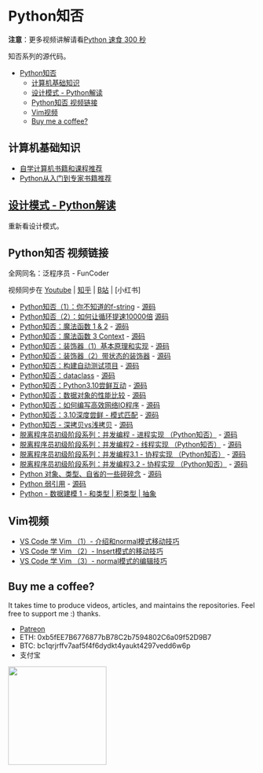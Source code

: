 # Python知否

**注意**：更多视频讲解请看[Python 速食 300 秒](https://github.com/wangzhe3224/python-recipes-300-second)

知否系列的源代码。

- [Python知否](#python知否)
  - [计算机基础知识](#计算机基础知识)
  - [设计模式 - Python解读](#设计模式---python解读)
  - [Python知否 视频链接](#python知否-视频链接)
  - [Vim视频](#vim视频)
  - [Buy me a coffee?](#buy-me-a-coffee)

## 计算机基础知识

- [自学计算机书籍和课程推荐](doc/cs_ref.md)
- [Python从入门到专家书籍推荐](doc/python_ref.md)

## [设计模式 - Python解读](https://github.com/wangzhe3224/Python-zhifou/tree/master/src/design_pattern)

重新看设计模式。

## Python知否 视频链接

全网同名：泛程序员 - FunCoder

视频同步在 [Youtube](https://www.youtube.com/channel/UCewwgakV1SB1IKu8305Hgsg) | [知乎](https://www.zhihu.com/people/wangzhetju/zvideos) | [B站](https://space.bilibili.com/414096658/channel/seriesdetail?sid=520936&ctype=0) | [小红书]

- [Python知否（1）：你不知道的f-string](https://www.zhihu.com/zvideo/1392553765061451776) - [源码](./src/fstring.py)
- [Python知否（2）：如何让循环提速10000倍](https://www.zhihu.com/zvideo/1395087047015743488) [源码](./src/loop_compare.py)
- [Python知否：魔法函数 1 & 2](https://www.zhihu.com/zvideo/1397034034552266752) - [源码](./src/magic_methods.py)
- [Python知否：魔法函数 3 Context](https://www.zhihu.com/zvideo/1397034034552266752) - [源码](./src/magic_method_context.py)
- [Python知否：装饰器（1）基本原理和实现](https://www.zhihu.com/zvideo/1404903496449282048) - [源码](.src/decorator/decorator_1.py)
- [Python知否：装饰器（2）带状态的装饰器](https://www.zhihu.com/zvideo/1407434623098343424) - [源码](.src/decorato/decorator_2_live.py)
- [Python知否：构建自动测试项目](https://www.youtube.com/watch?v=NHExshVPjdg&list=PL5ETbHWvsj-EbIT-BsswTG129JfDKD7eS&index=9) - [源码](https://github.com/wangzhe3224/python_project_template)
- [Python知否：dataclass](https://youtu.be/9Uj-aa7TdDE) - [源码](./src/intro_dataclass.py)
- [Python知否：Python3.10尝鲜互动](https://www.zhihu.com/zvideo/1430213263611633664) - [源码](./src/explore_310.py)
- [Python知否：数据对象的性能比较](https://www.zhihu.com/zvideo/1432765048955998208) - [源码](./src/my_cython/slots.py)
- [Python知否：如何编写高效网络IO程序](https://www.zhihu.com/zvideo/1433118030520258560) - [源码](./src/web_io_async/fancy.py)
- [Python知否：3.10深度尝鲜 - 模式匹配](https://www.zhihu.com/zvideo/1435281482483388416) - [源码](./src/pattern_match.py)
- [Python知否 - 深拷贝vs浅拷贝](https://www.zhihu.com/zvideo/1437815405373468672) - [源码](./src/e_copy.py)
- [脱离程序员初级阶段系列：并发编程 - 进程实现 （Python知否）](https://www.bilibili.com/video/BV1qM4y1c7Rw?spm_id_from=333.999.0.0) - [源码](./src/concurrent/con_process.py)
- [脱离程序员初级阶段系列：并发编程2 - 线程实现 （Python知否）](https://www.bilibili.com/video/BV1kr4y1U7Er?spm_id_from=333.999.0.0) - [源码](./src/concurrent/con_thread.py)
- [脱离程序员初级阶段系列：并发编程3.1 - 协程实现 （Python知否）](https://www.bilibili.com/video/BV1YL41157cE?spm_id_from=333.999.0.0) - [源码](./src/concurrent/con_async.py)
- [脱离程序员初级阶段系列：并发编程3.2 - 协程实现 （Python知否）](https://www.zhihu.com/zvideo/1458143778284826624) - [源码](./src/concurrent/con_async.py)
- [Python 对象、类型、自省的一些碎碎念](https://www.zhihu.com/zvideo/1465762554924810240) - [源码](./src/b_class.py)
- [Python 弱引用]() - [源码](./src/e_weakref.py)
- [Python - 数据建模 1 - 和类型 | 积类型 | 抽象](https://www.zhihu.com/zvideo/1600634163325050880)

## Vim视频

- [VS Code 学 Vim （1）- 介绍和normal模式移动技巧](https://www.youtube.com/watch?v=7nIaRk_3RBU&list=PL5ETbHWvsj-ElvAie2EhSnmAZts31adwQ&index=2)
- [VS Code 学 Vim （2）- Insert模式的移动技巧](https://www.youtube.com/watch?v=oczgTncSl-k&list=PL5ETbHWvsj-ElvAie2EhSnmAZts31adwQ&index=3)
- [VS Code 学 Vim （3）- normal模式的编辑技巧](https://www.youtube.com/watch?v=hulJXONuYBY&list=PL5ETbHWvsj-ElvAie2EhSnmAZts31adwQ&index=4)

## Buy me a coffee?

It takes time to produce videos, articles, and maintains the repositories.
Feel free to support me :) thanks.

- [Patreon](https://www.patreon.com/funcoder777)
- ETH: 0xb5fEE7B6776877bB78C2b7594802C6a09f52D9B7
- BTC: bc1qrjrffv7aaf5f4f6dydkt4yaukt4297vedd6w6p
- 支付宝

<img src="https://github.com/wangzhe3224/awesome-systematic-trading/blob/master/assets/IMG_0825.jpg" width="200" height="200" />
